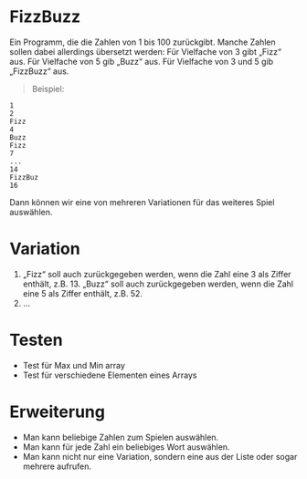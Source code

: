 # FizzBuzz

Ein Programm, die die Zahlen von 1 bis 100 zurückgibt. Manche Zahlen sollen dabei allerdings übersetzt werden:
Für Vielfache von 3 gibt „Fizz“ aus.
Für Vielfache von 5 gib „Buzz“ aus.
Für Vielfache von 3 und 5 gib „FizzBuzz“ aus.

>Beispiel:
 ```
1
2
Fizz
4
Buzz
Fizz
7
...
14
FizzBuz
16
 ```
Dann können wir eine von mehreren Variationen für das weiteres Spiel auswählen.

# Variation
1) „Fizz“ soll auch zurückgegeben werden, wenn die Zahl eine 3 als Ziffer enthält, z.B. 13. „Buzz“ soll auch zurückgegeben werden, wenn die Zahl eine 5 als Ziffer enthält, z.B. 52.
2) ...


# Testen
- Test für Max und Min array
- Test für verschiedene Elementen eines Arrays

# Erweiterung
- Man kann beliebige Zahlen zum Spielen auswählen.
- Man kann für jede Zahl ein beliebiges Wort auswählen.
- Man kann nicht nur eine Variation, sondern eine aus der Liste oder sogar mehrere aufrufen.

